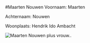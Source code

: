 #Maarten Nouwen
Voornaam: Maarten


Achternaam: Nouwen


Woonplaats: Hendrik Ido Ambacht


![Maarten Nouwen plus vrouw..](https://scontent-ams2-1.xx.fbcdn.net/hphotos-xaf1/v/t1.0-9/311601_388301307885428_128794160_n.jpg?oh=1f7f36d81350e1ffdd7f4e399baf45b1&oe=573C1072)
